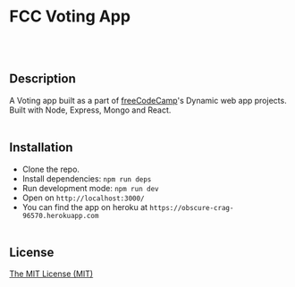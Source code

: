 # FCC Voting App
<br><br>
## Description
A Voting app built as a part of [freeCodeCamp](https://www.freecodecamp.org/challenges/build-a-voting-app)'s Dynamic web app projects. 
<br>
Built with Node, Express, Mongo and React.
<br><br>
## Installation
- Clone the repo.
- Install dependencies: `npm run deps`
- Run development mode: `npm run dev`
- Open on `http://localhost:3000/`
- You can find the app on heroku at `https://obscure-crag-96570.herokuapp.com`
<br><br>
## License
[The MIT License (MIT)](/LICENSE)